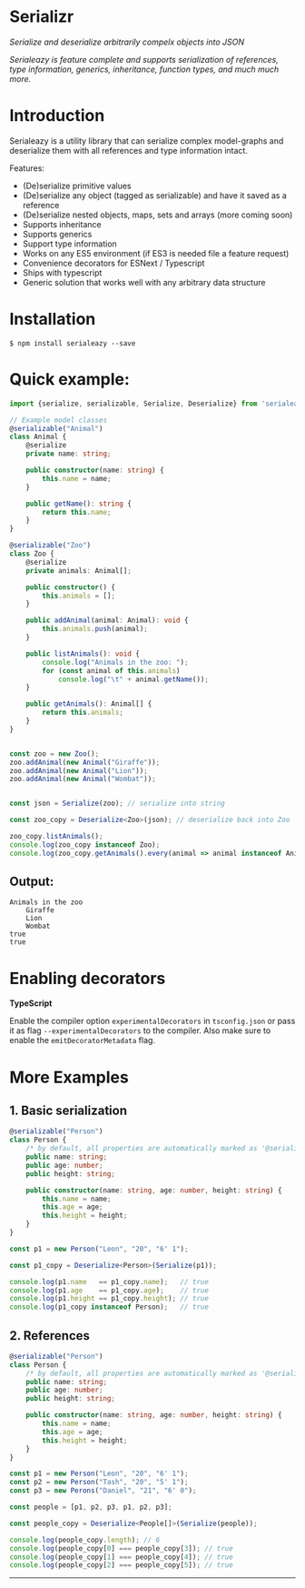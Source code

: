 # Serializr

_Serialize and deserialize arbitrarily compelx objects into JSON_

_Serialeazy is feature complete and supports serialization of references, type information, generics, inheritance, function types, and much much more._

# Introduction

Serialeazy is a utility library that can serialize complex model-graphs and deserialize them with all references and type information intact.

Features:

-   (De)serialize primitive values
-   (De)serialize any object (tagged as serializable) and have it saved as a reference
-   (De)serialize nested objects, maps, sets and arrays (more coming soon)
-   Supports inheritance
-   Supports generics
-   Support type information
-   Works on any ES5 environment (if ES3 is needed file a feature request)
-   Convenience decorators for ESNext / Typescript
-   Ships with typescript
-   Generic solution that works well with any arbitrary data structure

# Installation

```console
$ npm install serialeazy --save
```

# Quick example:

```typescript
import {serialize, serializable, Serialize, Deserialize} from 'serialeazy';

// Example model classes
@serializable("Animal")
class Animal {
    @serialize
    private name: string;

    public constructor(name: string) {
        this.name = name;
    }

    public getName(): string {
        return this.name;
    }
}

@serializable("Zoo")
class Zoo {
    @serialize
    private animals: Animal[];

    public constructor() {
        this.animals = [];
    }

    public addAnimal(animal: Animal): void {
        this.animals.push(animal);
    }

    public listAnimals(): void {
        console.log("Animals in the zoo: ");
        for (const animal of this.animals)
            console.log("\t" + animal.getName());
    }

    public getAnimals(): Animal[] {
        return this.animals;
    }
}


const zoo = new Zoo();
zoo.addAnimal(new Animal("Giraffe"));
zoo.addAnimal(new Animal("Lion"));
zoo.addAnimal(new Animal("Wombat"));


const json = Serialize(zoo); // serialize into string

const zoo_copy = Deserialize<Zoo>(json); // deserialize back into Zoo

zoo_copy.listAnimals();
console.log(zoo_copy instanceof Zoo);
console.log(zoo_copy.getAnimals().every(animal => animal instanceof Animal));
```

## Output:

```
Animals in the zoo
    Giraffe
    Lion
    Wombat
true
true
```

# Enabling decorators

**TypeScript**

Enable the compiler option `experimentalDecorators` in `tsconfig.json` or pass it as flag `--experimentalDecorators` to the compiler. Also make sure to enable the `emitDecoratorMetadata` flag.

# More Examples

## 1. Basic serialization

```typescript
@serializable("Person")
class Person {
    /* by default, all properties are automatically marked as '@serialize' so it can be omitted */
    public name: string;
    public age: number;
    public height: string;

    public constructor(name: string, age: number, height: string) {
        this.name = name;
        this.age = age;
        this.height = height;
    }
}

const p1 = new Person("Leon", "20", "6' 1");

const p1_copy = Deserialize<Person>(Serialize(p1));

console.log(p1.name   == p1_copy.name);   // true
console.log(p1.age    == p1_copy.age);    // true
console.log(p1.height == p1_copy.height); // true
console.log(p1_copy instanceof Person);   // true
```

## 2. References

```typescript
@serializable("Person")
class Person {
    /* by default, all properties are automatically marked as '@serialize' so it can be omitted */
    public name: string;
    public age: number;
    public height: string;

    public constructor(name: string, age: number, height: string) {
        this.name = name;
        this.age = age;
        this.height = height;
    }
}

const p1 = new Person("Leon", "20", "6' 1");
const p2 = new Person("Tash", "20", "5' 1");
const p3 = new Perons("Daniel", "21", "6' 0");

const people = [p1, p2, p3, p1, p2, p3];

const people_copy = Deserialize<People[]>(Serialize(people));

console.log(people_copy.length); // 6
console.log(people_copy[0] === people_copy[3]); // true
console.log(people_copy[1] === people_copy[4]); // true
console.log(people_copy[2] === people_copy[5]); // true
```

* * *
